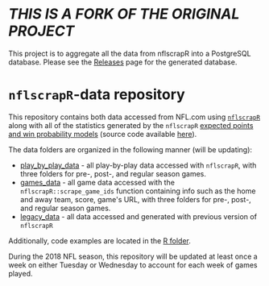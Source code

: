 # _*THIS IS A FORK OF THE ORIGINAL PROJECT*_

This project is to aggregate all the data from nflscrapR into a PostgreSQL database. Please see the [Releases](https://github.com/brayellison/nflscrapR-data/releases) page for the generated database.

# `nflscrapR`-data repository

This repository contains both data accessed from NFL.com using [`nflscrapR`](https://github.com/maksimhorowitz/nflscrapR) along with all of the statistics generated by the `nflscrapR` [expected points
and win probability models](https://arxiv.org/abs/1802.00998) (source code available [here](https://github.com/ryurko/nflscrapR-models)).

The data folders are organized in the following manner (will be updating):

+ [play_by_play_data](https://github.com/ryurko/nflscrapR-data/blob/master/play_by_play_data) - all play-by-play 
data accessed with `nflscrapR`, with three folders for pre-, post-, and regular season games.
+ [games_data](https://github.com/ryurko/nflscrapR-data/blob/master/games_data) - all game data accessed
with the `nflscrapR::scrape_game_ids` function containing info such as the home and away team,
score, game's URL, with three folders for pre-, post-, and regular season games.
+ [legacy_data](https://github.com/ryurko/nflscrapR-data/blob/master/legacy_data) - all data accessed and generated with previous version of `nflscrapR`  

Additionally, code examples are located in the [R folder](https://github.com/ryurko/nflscrapR-data/blob/master/R).

During the 2018 NFL season, this repository will be updated at least once a week on
either Tuesday or Wednesday to account for each week of games played.
